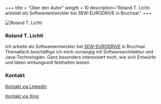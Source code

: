 +++
title = "Über den Autor"
weight = 10
description="Roland T. Lichti arbeitet als Softwareentwickler bei SEW-EURODRIVE in Bruchsal."
+++

![Roland T. Lichti](/images/autor/klenkes74_150x150.jpg "Roland T. Lichti")

### Roland T. Lichti

Ich arbeite als Softwareentwickler bei [SEW-EURODRIVE](https://www.sew-eurodrive.de) in Bruchsal.
Thematisch beschäftige ich mich vorrangig mit Softwarearchitektur und Java-Technologien.
Ganz besonders interessiert mich, wie sich Entwürfe und Ideen wirkungsvoll festhalten lassen.

### Kontakt

<i class="fab fa-linkedin"></i> [Kontakt via LinkedIn](https://www.linkedin.com/in/rolandlichti/)  

<i class="fab fa-xing"></i> [Kontakt via Xing](https://www.xing.com/profile/RolandThomas_Lichti)  
